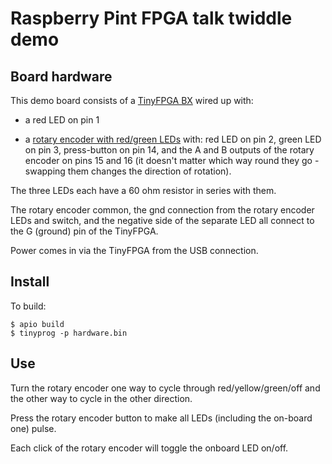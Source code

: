 # Raspberry Pint FPGA talk twiddle demo

## Board hardware

This demo board consists of a [TinyFPGA BX](https://tinyfpga.com/) wired up with:

 * a red LED on pin 1

 * a [rotary encoder with red/green LEDs](https://www.sparkfun.com/products/15140)
   with: red LED on pin 2, green LED on pin 3, press-button on pin 14, and
   the A and B outputs of the rotary encoder on pins 15 and 16 (it doesn't
   matter which way round they go - swapping them changes the direction of
   rotation).

The three LEDs each have a 60 ohm resistor in series with them.

The rotary encoder common, the gnd connection from the rotary encoder LEDs
and switch, and the negative side of the separate LED all connect to the
G (ground) pin of the TinyFPGA.

Power comes in via the TinyFPGA from the USB connection.

## Install

To build:

```
$ apio build
$ tinyprog -p hardware.bin
```

## Use

Turn the rotary encoder one way to cycle through
red/yellow/green/off and the other way to cycle in the other direction.

Press the rotary encoder button to make all LEDs (including the on-board one)
pulse.

Each click of the rotary encoder will toggle the onboard LED on/off.
